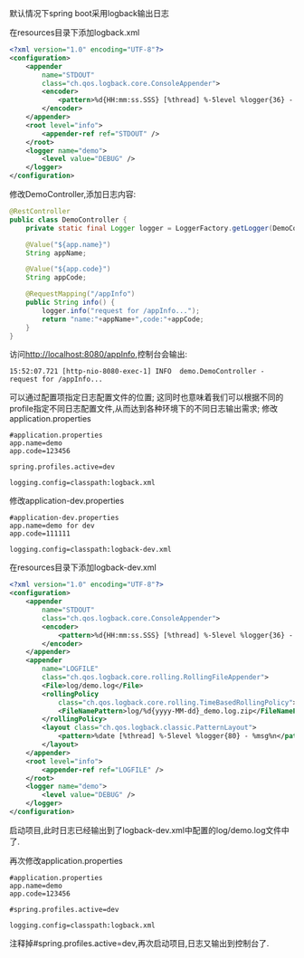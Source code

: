 默认情况下spring boot采用logback输出日志

在resources目录下添加logback.xml
```xml
<?xml version="1.0" encoding="UTF-8"?>
<configuration>
    <appender
        name="STDOUT"
        class="ch.qos.logback.core.ConsoleAppender">
        <encoder>
            <pattern>%d{HH:mm:ss.SSS} [%thread] %-5level %logger{36} - %msg%n</pattern>
        </encoder>
    </appender>
    <root level="info">
        <appender-ref ref="STDOUT" />
    </root>
    <logger name="demo">
        <level value="DEBUG" />
    </logger>
</configuration>
```
修改DemoController,添加日志内容:
```java
@RestController
public class DemoController {
    private static final Logger logger = LoggerFactory.getLogger(DemoController.class);

    @Value("${app.name}")
    String appName;

    @Value("${app.code}")
    String appCode;

    @RequestMapping("/appInfo")
    public String info() {
        logger.info("request for /appInfo...");
        return "name:"+appName+",code:"+appCode;
    }
}

```
访问[http://localhost:8080/appInfo](http://localhost:8080/appInfo),控制台会输出:
```shell
15:52:07.721 [http-nio-8080-exec-1] INFO  demo.DemoController - request for /appInfo...
```

可以通过配置项指定日志配置文件的位置;
这同时也意味着我们可以根据不同的profile指定不同日志配置文件,从而达到各种环境下的不同日志输出需求;
修改application.properties
```properties
#application.properties
app.name=demo
app.code=123456

spring.profiles.active=dev

logging.config=classpath:logback.xml
```
修改application-dev.properties
```properties
#application-dev.properties
app.name=demo for dev
app.code=111111

logging.config=classpath:logback-dev.xml

```
在resources目录下添加logback-dev.xml
```xml
<?xml version="1.0" encoding="UTF-8"?>
<configuration>
    <appender
        name="STDOUT"
        class="ch.qos.logback.core.ConsoleAppender">
        <encoder>
            <pattern>%d{HH:mm:ss.SSS} [%thread] %-5level %logger{36} - %msg%n</pattern>
        </encoder>
    </appender>
    <appender
        name="LOGFILE"
        class="ch.qos.logback.core.rolling.RollingFileAppender">
        <File>log/demo.log</File>
        <rollingPolicy
            class="ch.qos.logback.core.rolling.TimeBasedRollingPolicy">
            <FileNamePattern>log/%d{yyyy-MM-dd}_demo.log.zip</FileNamePattern>
        </rollingPolicy>
        <layout class="ch.qos.logback.classic.PatternLayout">
            <pattern>%date [%thread] %-5level %logger{80} - %msg%n</pattern>
        </layout>
    </appender>
    <root level="info">
        <appender-ref ref="LOGFILE" />
    </root>
    <logger name="demo">
        <level value="DEBUG" />
    </logger>
</configuration>
```
启动项目,此时日志已经输出到了logback-dev.xml中配置的log/demo.log文件中了.

再次修改application.properties
```properties
#application.properties
app.name=demo
app.code=123456

#spring.profiles.active=dev

logging.config=classpath:logback.xml
```
注释掉#spring.profiles.active=dev,再次启动项目,日志又输出到控制台了.
